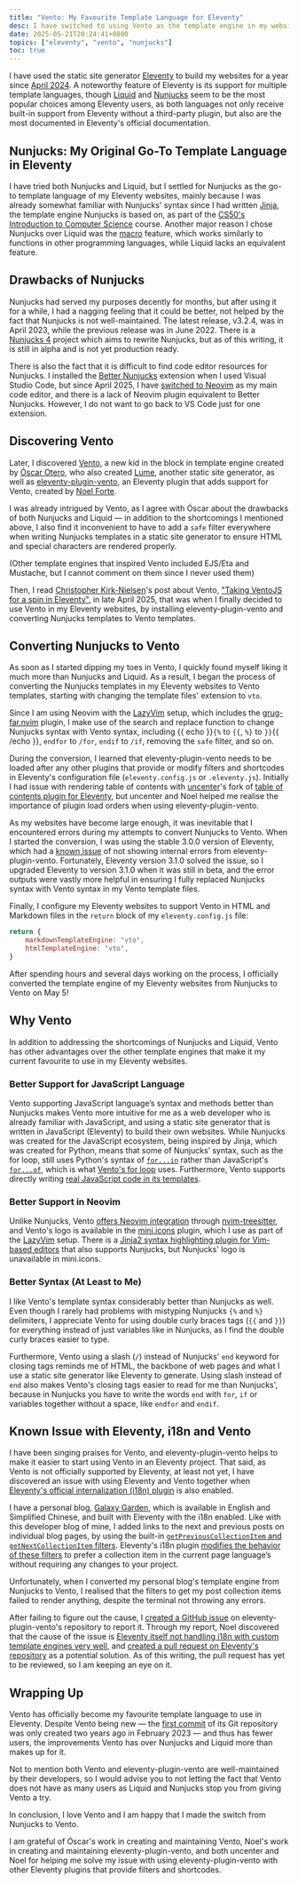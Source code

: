 ```yaml
---
title: "Vento: My Favourite Template Language for Eleventy"
desc: I have switched to using Vento as the template engine in my websites built with Eleventy, and I love it.
date: 2025-05-21T20:24:41+0800
topics: ["eleventy", "vento", "nunjucks"]
toc: true
---
```

I have used the static site generator [Eleventy](https://www.11ty.dev/) to build my websites for a year since [April 2024](2024-04-11-rebuilding-my-developer-portfolio-with-eleventy.md). A noteworthy feature of Eleventy is its support for multiple template languages, though [Liquid](https://liquidjs.com/) and [Nunjucks](https://mozilla.github.io/nunjucks/) seem to be the most popular choices among Eleventy users, as both languages not only receive built-in support from Eleventy without a third-party plugin, but also are the most documented in Eleventy's official documentation.

## Nunjucks: My Original Go-To Template Language in Eleventy

I have tried both Nunjucks and Liquid, but I settled for Nunjucks as the go-to template language of my Eleventy websites, mainly because I was already somewhat familiar with Nunjucks' syntax since I had written [Jinja](https://jinja.palletsprojects.com/en/stable/), the template engine Nunjucks is based on, as part of the [CS50's Introduction to Computer Science](/blog/topics/cs50x/) course. Another major reason I chose Nunjucks over Liquid was the [macro](https://mozilla.github.io/nunjucks/templating.html#macro) feature, which works similarly to functions in other programming languages, while Liquid lacks an equivalent feature.

## Drawbacks of Nunjucks

Nunjucks had served my purposes decently for months, but after using it for a while, I had a nagging feeling that it could be better, not helped by the fact that Nunjucks is not well-maintained. The latest release, v3.2.4, was in April 2023, while the previous release was in June 2022. There is a [Nunjucks 4](https://github.com/nunjucks/nunjucks4) project which aims to rewrite Nunjucks, but as of this writing, it is still in alpha and is not yet production ready.

There is also the fact that it is difficult to find code editor resources for Nunjucks. I installed the [Better Nunjucks](https://marketplace.visualstudio.com/items?itemName=ginfuru.better-nunjucks) extension when I used Visual Studio Code, but since April 2025, I have [switched to Neovim](2025-04-03-i-use-neovim-btw.md) as my main code editor, and there is a lack of Neovim plugin equivalent to Better Nunjucks. However, I do not want to go back to VS Code just for one extension.

## Discovering Vento

Later, I discovered [Vento](https://vento.js.org/), a new kid in the block in template engine created by [Óscar Otero](https://oscarotero.com/), who also created [Lume](https://lume.land/), another static site generator, as well as [eleventy-plugin-vento](https://github.com/noelforte/eleventy-plugin-vento), an Eleventy plugin that adds support for Vento, created by [Noel Forte](https://forte.is/).

I was already intrigued by Vento, as I agree with Óscar about the drawbacks of both Nunjucks and Liquid — in addition to the shortcomings I mentioned above, I also find it inconvenient to have to add a `safe` filter everywhere when writing Nunjucks templates in a static site generator to ensure HTML and special characters are rendered properly.

(Other template engines that inspired Vento included EJS/Eta and Mustache, but I cannot comment on them since I never used them)

Then, I read [Christopher Kirk-Nielsen](https://chriskirknielsen.com/)'s post about Vento, ["Taking VentoJS for a spin in Elev­enty"](https://chriskirknielsen.com/blog/taking-vento-js-for-a-spin-in-eleventy/), in late April 2025, that was when I finally decided to use Vento in my Eleventy websites, by installing eleventy-plugin-vento and converting Nunjucks templates to Vento templates.

## Converting Nunjucks to Vento

As soon as I started dipping my toes in Vento, I quickly found myself liking it much more than Nunjucks and Liquid. As a result, I began the process of converting the Nunjucks templates in my Eleventy websites to Vento templates, starting with changing the template files' extension to `vto`.

Since I am using Neovim with the [LazyVim](https://www.lazyvim.org/) setup, which includes the [grug-far.nvim](https://github.com/MagicDuck/grug-far.nvim) plugin, I make use of the search and replace function to change Nunjucks syntax with Vento syntax, including {{ echo }}`{%` to `{{`, `%}` to `}}`{{ /echo }}, `endfor` to `/for`, `endif` to `/if`, removing the `safe` filter, and so on.

During the conversion, I learned that eleventy-plugin-vento needs to be loaded after any other plugins that provide or modify filters and shortcodes in Eleventy's configuration file (`eleventy.config.js` or `.eleventy.js`). Initially I had issue with rendering table of contents with [uncenter](https://uncenter.dev/)'s fork of [table of contents plugin for Eleventy](https://github.com/uncenter/eleventy-plugin-toc), but uncenter and Noel helped me realise the importance of plugin load orders when using eleventy-plugin-vento.

As my websites have become large enough, it was inevitable that I encountered errors during my attempts to convert Nunjucks to Vento. When I started the conversion, I was using the stable 3.0.0 version of Eleventy, which had a [known issue](https://github.com/noelforte/eleventy-plugin-vento/issues/219) of not showing internal errors from eleventy-plugin-vento. Fortunately, Eleventy version 3.1.0 solved the issue, so I upgraded Eleventy to version 3.1.0 when it was still in beta, and the error outputs were vastly more helpful in ensuring I fully replaced Nunjucks syntax with Vento syntax in my Vento template files.

Finally, I configure my Eleventy websites to support Vento in HTML and Markdown files in the `return` block of my `eleventy.config.js` file:

```js
return {
	markdownTemplateEngine: "vto",
    htmlTemplateEngine: "vto",
}
```

After spending hours and several days working on the process, I officially converted the template engine of my Eleventy websites from Nunjucks to Vento on May 5!

## Why Vento

In addition to addressing the shortcomings of Nunjucks and Liquid, Vento has other advantages over the other template engines that make it my current favourite to use in my Eleventy websites.

### Better Support for JavaScript Language

Vento supporting JavaScript language’s syntax and methods better than Nunjucks makes Vento more intuitive for me as a web developer who is already familiar with JavaScript, and using a static site generator that is written in JavaScript (Eleventy) to build their own websites. While Nunjucks was created for the JavaScript ecosystem, being inspired by Jinja, which was created for Python, means that some of Nunjucks’ syntax, such as the for loop, still uses Python's syntax of [`for...in`](https://wiki.python.org/moin/ForLoop) rather than JavaScript's [`for...of`](https://developer.mozilla.org/en-US/docs/Web/JavaScript/Reference/Statements/for...of), which is what [Vento's for loop](https://vento.js.org/syntax/for/) uses. Furthermore, Vento supports directly writing [real JavaScript code in its templates](https://vento.js.org/syntax/javascript/).

### Better Support in Neovim

Unlike Nunjucks, Vento [offers Neovim integration](https://vento.js.org/editor-integrations/#neovim) through [nvim-treesitter](https://github.com/nvim-treesitter/nvim-treesitter), and Vento's logo is available in the [mini.icons](https://github.com/echasnovski/mini.icons) plugin, which I use as part of the [LazyVim](https://www.lazyvim.org/) setup. There is a [Jinja2 syntax highlighting plugin for Vim-based editors](https://github.com/Glench/Vim-Jinja2-Syntax) that also supports Nunjucks, but Nunjucks' logo is unavailable in mini.icons.

### Better Syntax (At Least to Me)

I like Vento's template syntax considerably better than Nunjucks as well. Even though I rarely had problems with mistyping Nunjucks `{%` and `%}` delimiters, I appreciate Vento for using double curly braces tags (`{{` and `}}`) for everything instead of just variables like in Nunjucks, as I find the double curly braces easier to type.

Furthermore, Vento using a slash (`/`) instead of Nunjucks' `end` keyword for closing tags reminds me of HTML, the backbone of web pages and what I use a static site generator like Eleventy to generate. Using slash instead of `end` also makes Vento's closing tags easier to read for me than Nunjucks', because in Nunjucks you have to write the words `end` with `for`, `if` or variables together without a space, like `endfor` and `endif`.

## Known Issue with Eleventy, i18n and Vento

I have been singing praises for Vento, and eleventy-plugin-vento helps to make it easier to start using Vento in an Eleventy project. That said, as Vento is not officially supported by Eleventy, at least not yet, I have discovered an issue with using Eleventy and Vento together when [Eleventy's official internalization (i18n) plugin](https://www.11ty.dev/docs/plugins/i18n/) is also enabled.

I have a personal blog, [Galaxy Garden](https://blog.helenchong.omg.lol/), which is available in English and Simplified Chinese, and built with Eleventy with the i18n enabled. Like with this developer blog of mine, I added links to the next and previous posts on individual blog pages, by using the built-in [`getPreviousCollectionItem` and `getNextCollectionItem` filters](https://www.11ty.dev/docs/filters/collection-items/). Eleventy's i18n plugin [modifies the behavior of these filters](https://www.11ty.dev/docs/plugins/i18n/#using-with-get-collection-item-filters) to prefer a collection item in the current page language’s without requiring any changes to your project.

Unfortunately, when I converted my personal blog's template engine from Nunjucks to Vento, I realised that the filters to get my post collection items failed to render anything, despite the terminal not throwing any errors.

After failing to figure out the cause, I [created a GitHub issue](https://github.com/noelforte/eleventy-plugin-vento/issues/221) on eleventy-plugin-vento's repository to report it. Through my report, Noel discovered that the cause of the issue is [Eleventy itself not handling i18n with custom template engines very well](https://github.com/noelforte/eleventy-plugin-vento/issues/221#issuecomment-2837024798), and [created a pull request on Eleventy's repository](https://github.com/11ty/eleventy/pull/3785) as a potential solution. As of this writing, the pull request has yet to be reviewed, so I am keeping an eye on it.

## Wrapping Up

Vento has officially become my favourite template language to use in Eleventy. Despite Vento being new — the [first commit](https://github.com/ventojs/vento/commit/c2f32af7c568beded5753cf444ffc8d747bc7345) of its Git repository was only created two years ago in February 2023 — and thus has fewer users, the improvements Vento has over Nunjucks and Liquid more than makes up for it.

Not to mention both Vento and eleventy-plugin-vento are well-maintained by their developers, so I would advise you to not letting the fact that Vento does not have as many users as Liquid and Nunjucks stop you from giving Vento a try.

In conclusion, I love Vento and I am happy that I made the switch from Nunjucks to Vento.

I am grateful of Óscar's work in creating and maintaining Vento, Noel's work in creating and maintaining eleventy-plugin-vento, and both uncenter and Noel for helping me solve my issue with using eleventy-plugin-vento with other Eleventy plugins that provide filters and shortcodes.
